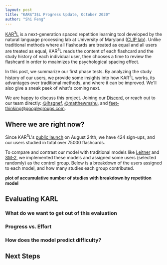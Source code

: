 ```yaml
---
layout: post
title: "KAR$^3$L Progress Update, October 2020"
author: "Shi Feng"
---
```


<head>
  <meta charset="utf-8">
  <script src="https://cdn.jsdelivr.net/npm/vega@5"></script>
	<script src="https://cdn.jsdelivr.net/npm/vega-lite@4"></script>
	<script src="https://cdn.jsdelivr.net/npm/vega-embed@6"></script>
</head>

[KAR$^3$L](http://karl.qanta.org/) is a next-generation spaced repetition learning tool developed by the natural language processing lab at University of Maryland ([CLIP lab](https://wiki.umiacs.umd.edu/clip/index.php/Main_Page)). Unlike traditional methods where all flashcards are treated as equal and all users are treated as equal, KAR$^3$L reads the content of each flashcard and the study history of each individual user, then chooses a time to review the flashcard in order to mxaimizes the psychological spacing effect.

In this post, we summarize our first phase tests. By analyzing the study history of our users, we provide some insights into how KAR$^3$L works, its advantages over traditional methods, and where it can be improved. We'll also give a sneak peek of what's coming next.

We are happy to discuss this project. Joining our [Discord](https://discord.com/invite/PTfEmHd), or reach out to our team directly: [@ihsgnef](https://twitter.com/ihsgnef), [@matthewmshu](https://twitter.com/@matthewmshu), and [feet-thinking@googlegroups.com](feet-thinking@googlegroups.com).

## Where we are right now?

Since KAR$^3$L's [public launch](https://hsquizbowl.org/forums/viewtopic.php?f=123&p=379140&sid=8ae602e914bc1e56736a07030176c718) on August 24th, we have 424 sign-ups, and our users studied in total over 75000 flashcards.

<div id="vis" style="width:800px; margin:0 auto;">
<script>
  const spec = "https://raw.githubusercontent.com/ihsgnef/ihsgnef.github.io/master/images/n_users_and_n_facts.json";
	vegaEmbed("#vis", spec)
    .then(result => console.log(result))
    .catch(console.warn);
</script>
</div>

To compare and contrast our model with traditional models like [Leitner](https://en.wikipedia.org/wiki/Leitner_system) and [SM-2](https://en.wikipedia.org/wiki/SuperMemo), we implemented these models  and assigned some users (selected randomly) as the control group. Below is a breakdown of the users assigned to each model, and how many studies each group contributed.

__plot of accumulative number of studies with breakdown by repetition model__

## Evaluating KARL


<div id="vis"></div>
<script>
  const spec = "https://raw.githubusercontent.com/ihsgnef/ihsgnef.github.io/master/images/45_user_level_vs_effort.json";
	vegaEmbed("#vis", spec)
    .then(result => console.log(result))
    .catch(console.warn);
</script>

### What do we want to get out of this evaluation

### Progress vs. Effort

### How does the model predict difficulty?

## Next Steps
